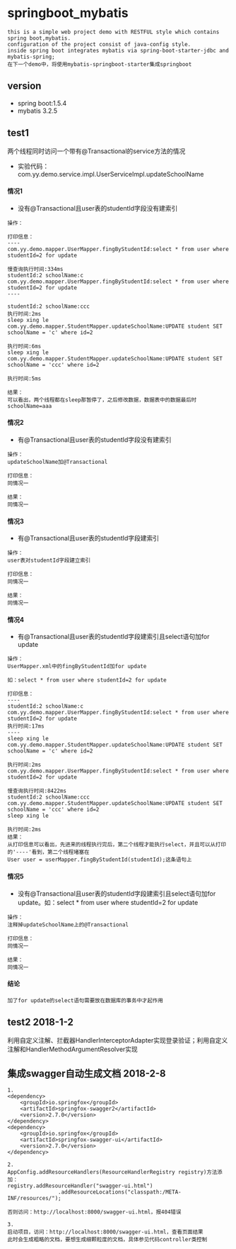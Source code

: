 
# springboot_mybatis
```
this is a simple web project demo with RESTFUL style which contains spring boot,mybatis.
configuration of the project consist of java-config style.
inside spring boot integrates mybatis via spring-boot-starter-jdbc and mybatis-spring;
在下一个demo中，将使用mybatis-springboot-starter集成springboot
```

## version
- spring boot:1.5.4
- mybatis 3.2.5


## test1
两个线程同时访问一个带有@Transactional的service方法的情况
- 实验代码：com.yy.demo.service.impl.UserServiceImpl.updateSchoolName

#### 情况1

- 没有@Transactional且user表的studentId字段没有建索引
```
操作：

打印信息：
----
com.yy.demo.mapper.UserMapper.fingByStudentId:select * from user where studentId=2 for update

慢查询执行时间:334ms
studentId:2 schoolName:c
com.yy.demo.mapper.UserMapper.fingByStudentId:select * from user where studentId=2 for update
----

studentId:2 schoolName:ccc
执行时间:2ms
sleep xing le
com.yy.demo.mapper.StudentMapper.updateSchoolName:UPDATE student SET schoolName = 'c' where id=2

执行时间:6ms
sleep xing le
com.yy.demo.mapper.StudentMapper.updateSchoolName:UPDATE student SET schoolName = 'ccc' where id=2

执行时间:5ms

结果：
可以看出，两个线程都在sleep那暂停了，之后修改数据，数据表中的数据最后时schoolName=aaa
```

#### 情况2

- 有@Transactional且user表的studentId字段没有建索引
```
操作：
updateSchoolName加@Transactional

打印信息：
同情况一

结果：
同情况一
```

#### 情况3

- 有@Transactional且user表的studentId字段建索引
```
操作：
user表对studentId字段建立索引

打印信息：
同情况一

结果：
同情况一
```

#### 情况4

- 有@Transactional且user表的studentId字段建索引且select语句加for update
```
操作：
UserMapper.xml中的fingByStudentId加for update

如：select * from user where studentId=2 for update

打印信息：
----
studentId:2 schoolName:c
com.yy.demo.mapper.UserMapper.fingByStudentId:select * from user where studentId=2 for update
执行时间:17ms
----
sleep xing le
com.yy.demo.mapper.StudentMapper.updateSchoolName:UPDATE student SET schoolName = 'c' where id=2

执行时间:2ms
com.yy.demo.mapper.UserMapper.fingByStudentId:select * from user where studentId=2 for update

慢查询执行时间:8422ms
studentId:2 schoolName:ccc
com.yy.demo.mapper.StudentMapper.updateSchoolName:UPDATE student SET schoolName = 'ccc' where id=2
sleep xing le

执行时间:2ms
结果：
从打印信息可以看出，先进来的线程执行完后，第二个线程才能执行select，并且可以从打印的'----'看到，第二个线程堵塞在
User user = userMapper.fingByStudentId(studentId);这条语句上

```

#### 情况5

- 没有@Transactional且user表的studentId字段建索引且select语句加for update。如：select * from user where studentId=2 for update
```
操作：
注释掉updateSchoolName上的@Transactional

打印信息：
同情况一

结果：
同情况一
```

#### 结论
```
加了for update的select语句需要放在数据库的事务中才起作用
```

## test2 2018-1-2
利用自定义注解、拦截器HandlerInterceptorAdapter实现登录验证；利用自定义注解和HandlerMethodArgumentResolver实现




## 集成swagger自动生成文档 2018-2-8
```
1. 
<dependency>
    <groupId>io.springfox</groupId>
    <artifactId>springfox-swagger2</artifactId>
    <version>2.7.0</version>
</dependency>
<dependency>
    <groupId>io.springfox</groupId>
    <artifactId>springfox-swagger-ui</artifactId>
    <version>2.7.0</version>
</dependency>

2.
AppConfig.addResourceHandlers(ResourceHandlerRegistry registry)方法添加：
registry.addResourceHandler("swagger-ui.html")
                .addResourceLocations("classpath:/META-INF/resources/");
                
否则访问：http://localhost:8000/swagger-ui.html，报404错误

3.
启动项目，访问：http://localhost:8000/swagger-ui.html，查看页面结果
此时会生成粗略的文档，要想生成细颗粒度的文档，具体参见代码controller类控制

```